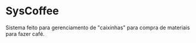 # SysCoffee
Sistema feito para gerenciamento de "caixinhas" para compra de materiais para fazer café.
